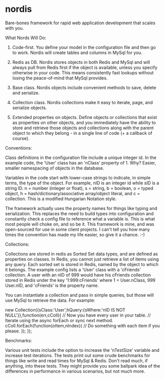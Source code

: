 nordis
=====

Bare-bones framework for rapid web application development that scales with you.

What Nords Will Do:

1. Code-first. You define your model in the configuration file and then go to work. Nordis will create tables
and columns in MySql for you.

2. Redis as DB. Nordis stores objects in both Redis and MySql and will always pull from Redis first if the object is available,
unless you specify otherwise in your code. This means consistently fast lookups without losing the peace-of-mind that
MySql provides.

3. Base class. Nordis objects include convenient methods to save, delete and serialize.

4. Collection class. Nordis collections make it easy to iterate, page, and serialize objects.

5. Extended properties on objects. Define objects or collections that exist as properties on other objects,
and you immediately have the ability to store and retrieve those objects and collections along with the parent object to
which they belong - in a single line of code (+ a callback of course).


Conventions:

Class definitions in the configuration file include a unique integer id. In the example code, the 'User' class has an 'nClass'
property of 1. Why? Easier, smaller namespacing of objects in the database.

Variables in the code start with lower-case strings to indicate, in simple terms, the type of the object.  For example,
nID is an integer id while sID is a string ID.  n = number (integer or float), s = string, b = boolean, o = typed object,
h = hash/dictionary/associative array/object literal, and c = collection. This is a modified Hungarian Notation style.

The framework actually uses the property names for things like
typing and serialization. This replaces the need to build types into configuration and constantly check a config file
to reference what a variable is. This is what most people will choke on, and so be it. This framework is mine, and was
open-sourced for use in some client projects.  I can't tell you how many times the convention has made my life easier,
so give it a chance. :-)

Collections:

Collections are stored in redis as Sorted Set data types, and are defined as properties on classes. In Redis, you cannot
just retrieve a list of items using any query.  Each sorted set is stored in Redis, named by the object to which it belongs.
The example config lists a 'User' class with a 'cFriends' collection. A user with an nID of 999 would have his cFriends
collection stored in Redis under the key '1:999:cFriends' where 1 = User.nClass, 999 User.nID, and 'cFriends' is the property
name.

You can instantiate a collection and pass in simple queries, but those will use MySql to retrieve the data. For example:

new Collection({sClass:'User',hQuery:{sWhere:'nID IS NOT NULL'}},function(err,cColl){
    // Now you have every user in your table.
    // Iterate using the async forEach or sync next method.
    cColl.forEach(function(oItem,nIndex){
        // Do something with each item if you please.
    });
});

Benchmarks:

Various unit tests include the option to increase the 'nTestSize' variable and increase test iterations. The tests print
out some crude benchmarks for things like write and read times for MySql & Redis. Don't read much, if anything, into these
tests. They might provide you some ballpark idea of the differences in performance in various scenarios, but not much more.



